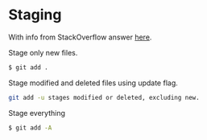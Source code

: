 # Staging

With info from StackOverflow answer [here](https://stackoverflow.com/questions/572549/difference-between-git-add-a-and-git-add).


Stage only new files.

```bash
$ git add .
```

Stage modified and deleted files using update flag.

```bash
git add -u stages modified or deleted, excluding new.
```

Stage everything

```bash
$ git add -A
```
